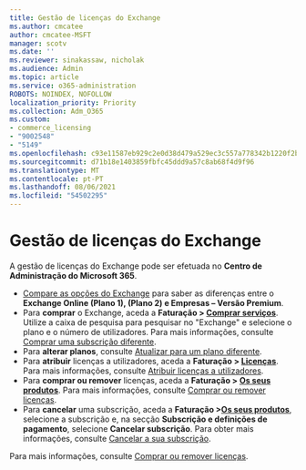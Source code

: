 ```yaml
---
title: Gestão de licenças do Exchange
ms.author: cmcatee
author: cmcatee-MSFT
manager: scotv
ms.date: ''
ms.reviewer: sinakassaw, nicholak
ms.audience: Admin
ms.topic: article
ms.service: o365-administration
ROBOTS: NOINDEX, NOFOLLOW
localization_priority: Priority
ms.collection: Adm_O365
ms.custom:
- commerce_licensing
- "9002548"
- "5149"
ms.openlocfilehash: c93e11587eb929c2e0d38d479a529ec3c557a778342b1220f2b430a7a08eaa09
ms.sourcegitcommit: d71b18e1403859fbfc45ddd9a57c8ab68f4d9f96
ms.translationtype: MT
ms.contentlocale: pt-PT
ms.lasthandoff: 08/06/2021
ms.locfileid: "54502295"
---
```

# <a name="exchange-license-management"></a>Gestão de licenças do Exchange

A gestão de licenças do Exchange pode ser efetuada no **Centro de Administração do Microsoft 365**.

- [Compare as opções do Exchange](https://www.microsoft.com/microsoft-365/exchange/compare-microsoft-exchange-online-plans) para saber as diferenças entre o **Exchange Online (Plano 1), (Plano 2) e Empresas – Versão Premium**.
- Para **comprar** o Exchange, aceda a **Faturação > [Comprar serviços](https://go.microsoft.com/fwlink/p/?linkid=868433)**. Utilize a caixa de pesquisa para pesquisar no "Exchange" e selecione o plano e o número de utilizadores. Para mais informações, consulte [Comprar uma subscrição diferente](/microsoft-365/commerce/try-or-buy-microsoft-365#buy-a-different-subscription).
- Para **alterar planos**, consulte [Atualizar para um plano diferente](/microsoft-365/commerce/subscriptions/upgrade-to-different-plan).
- Para **atribuir** licenças a utilizadores, aceda a **Faturação > [Licenças](https://go.microsoft.com/fwlink/p/?linkid=842264)**. Para mais informações, consulte [Atribuir licenças a utilizadores](/microsoft-365/admin/manage/assign-licenses-to-users).
- Para **comprar ou remover** licenças, aceda a **Faturação > [Os seus produtos](https://go.microsoft.com/fwlink/p/?linkid=842054)**. Para mais informações, consulte [Comprar ou remover licenças](/microsoft-365/commerce/licenses/buy-licenses).
- Para **cancelar** uma subscrição, aceda a **Faturação >[Os seus produtos](https://go.microsoft.com/fwlink/p/?linkid=842054)**, selecione a subscrição e, na secção **Subscrição e definições de pagamento**, selecione **Cancelar subscrição**. Para obter mais informações, consulte [Cancelar a sua subscrição](/microsoft-365/commerce/subscriptions/cancel-your-subscription).

Para mais informações, consulte [Comprar ou remover licenças](/microsoft-365/commerce/licenses/buy-licenses).